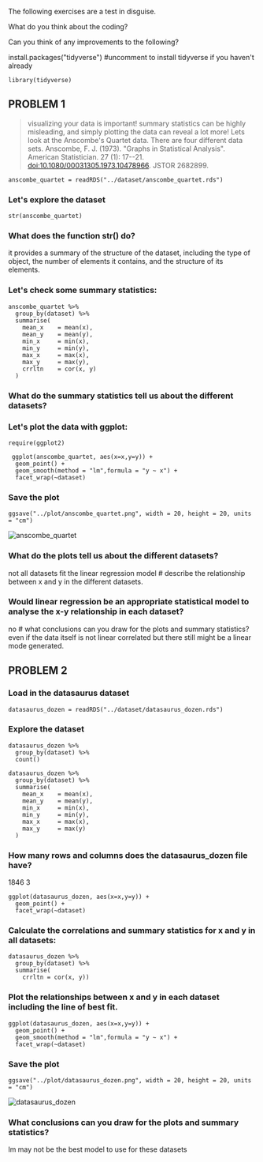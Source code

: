The following exercises are a test in disguise.

What do you think about the coding?

Can you think of any improvements to the following?

install.packages("tidyverse") #uncomment to install tidyverse if you haven't already

```{r}
library(tidyverse)
```

## PROBLEM 1

> visualizing your data is important! summary statistics can be highly misleading, and simply plotting the data can reveal a lot more! Lets look at the Anscombe's Quartet data. There are four different data sets. Anscombe, F. J. (1973). "Graphs in Statistical Analysis". American Statistician. 27 (1): 17--21. <doi:10.1080/00031305.1973.10478966>. JSTOR 2682899.

```{r}
anscombe_quartet = readRDS("../dataset/anscombe_quartet.rds")
```

### Let's explore the dataset

```{r}
str(anscombe_quartet)
```

### What does the function str() do?

it provides a summary of the structure of the dataset, including the type of object, the number of elements it contains, and the structure of its elements.

### Let's check some summary statistics:

```{r}
anscombe_quartet %>% 
  group_by(dataset) %>% 
  summarise(
    mean_x    = mean(x),
    mean_y    = mean(y),
    min_x     = min(x),
    min_y     = min(y),
    max_x     = max(x),
    max_y     = max(y),
    crrltn    = cor(x, y)
  )
```

### What do the summary statistics tell us about the different datasets?

### Let's plot the data with ggplot:

```{r}
require(ggplot2)

 ggplot(anscombe_quartet, aes(x=x,y=y)) +
  geom_point() + 
  geom_smooth(method = "lm",formula = "y ~ x") +
  facet_wrap(~dataset)
```

### Save the plot

```{r}
ggsave("../plot/anscombe_quartet.png", width = 20, height = 20, units = "cm")
```

![anscombe_quartet](plot/anscombe_quartet.png)

### What do the plots tell us about the different datasets?

not all datasets fit the linear regression model \# describe the relationship between x and y in the different datasets.

### Would linear regression be an appropriate statistical model to analyse the x-y relationship in each dataset?

no \# what conclusions can you draw for the plots and summary statistics? even if the data itself is not linear correlated but there still might be a linear mode generated.

## PROBLEM 2

### Load in the datasaurus dataset

```{r}
datasaurus_dozen = readRDS("../dataset/datasaurus_dozen.rds")
```

### Explore the dataset

```{r}
datasaurus_dozen %>%
  group_by(dataset) %>%
  count()

datasaurus_dozen %>% 
  group_by(dataset) %>% 
  summarise(
    mean_x    = mean(x),
    mean_y    = mean(y),
    min_x     = min(x),
    min_y     = min(y),
    max_x     = max(x),
    max_y     = max(y)
  )
```

### How many rows and columns does the datasaurus_dozen file have?

1846 3

```{r}
ggplot(datasaurus_dozen, aes(x=x,y=y)) +
  geom_point() + 
  facet_wrap(~dataset)
```

### Calculate the correlations and summary statistics for x and y in all datasets:

```{r}
datasaurus_dozen %>%
  group_by(dataset) %>%
  summarise(
    crrltn = cor(x, y))
```

### Plot the relationships between x and y in each dataset including the line of best fit.

```{r}
ggplot(datasaurus_dozen, aes(x=x,y=y)) +
  geom_point() + 
  geom_smooth(method = "lm",formula = "y ~ x") +
  facet_wrap(~dataset)
```

### Save the plot

```{r}
ggsave("../plot/datasaurus_dozen.png", width = 20, height = 20, units = "cm")

```

![datasaurus_dozen](plot/datasaurus_dozen.png)

### What conclusions can you draw for the plots and summary statistics?

lm may not be the best model to use for these datasets
